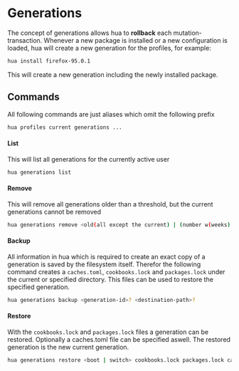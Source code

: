 # Generations

The concept of generations allows hua to **rollback** each mutation-transaction.
Whenever a new package is installed or a new configuration is loaded, hua will create a new generation
for the profiles, for example:

```bash
hua install firefox-95.0.1 
```

This will create a new generation including the newly installed package.

## Commands

All following commands are just aliases which omit the following prefix

```bash
hua profiles current generations ...
```

#### List

This will list all generations for the currently active user

```bash
hua generations list
```

#### Remove

This will remove all generations older than a threshold, but the current generations cannot be removed

```bash
hua generations remove <old(all except the current) | (number w(weeks) | d(days) | h(hours))>
```

#### Backup

All information in hua which is required to create an exact copy of a generation is
saved by the filesystem itself. Therefor the following command creates a `caches.toml`,
`cookbooks.lock` and `packages.lock` under the current or specified directory. This files
can be used to restore the specified generation.

```bash
hua generations backup <generation-id>? <destination-path>?
```

#### Restore

With the `cookbooks.lock` and `packages.lock` files a generation can be restored. Optionally
a caches.toml file can be specified aswell. The restored generation is the new current generation.

```bash
hua generations restore <boot | switch> cookbooks.lock packages.lock caches.toml?
```